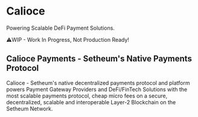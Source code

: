 # Calioce

Powering Scalable DeFi Payment Solutions.

⚠️WIP - Work In Progress, Not Production Ready!

## Calioce Payments - Setheum's Native Payments Protocol

Calioce - Setheum's native decentralized payments protocol and platform powers Payment Gateway Providers and DeFi/FinTech Solutions with the most scalable payments protocol, cheap micro fees on a secure, decentralized, scalable and interoperable Layer-2 Blockchain on the Setheum Network.
